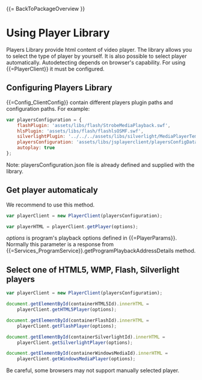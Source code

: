 {{= BackToPackageOverview }}

# Using Player Library

Players Library provide html content of video player. The library allows you to select the type of player by yourself. It is also possible to select player automatically. Autodetecting depends on browser's capability. For using {{=PlayerClient}} it must be configured.

## Configuring Players Library

{{=Config_ClientConfig}} contain different players plugin paths and configuration paths. For example:

```javascript
var playersConfiguration = {
    flashPlugin: 'assets/libs/flash/StrobeMediaPlayback.swf',
    hlsPlugin: 'assets/libs/flash/flashlsOSMF.swf',
    silverlightPlugin: '../../../assets/libs/silverlight/MediaPlayerTemplate.xap',
    playersConfiguration: 'assets/libs/jsplayerclient/playersConfigData.json',
    autoplay: true
};
```

Note: playersConfiguration.json file is already defined and supplied with the library.

## Get player automaticaly

We recommend to use this method.

```javascript
var playerClient = new PlayerClient(playersConfiguration);

var playerHTML = playerClient.getPlayer(options);
```

*options* is program's playback options defined in {{=PlayerParams}}. Normally this parameter is a response from {{=Services_ProgramService}}.getProgramPlaybackAddressDetails method.

## Select one of HTML5, WMP, Flash, Silverlight players

```javascript
var playerClient = new PlayerClient(playersConfiguration);

document.getElementById(containerHTML5Id).innerHTML =
    playerClient.getHTML5Player(options);

document.getElementById(containerFlashId).innerHTML =
    playerClient.getFlashPlayer(options);

document.getElementById(containerSilverlightId).innerHTML =
    playerClient.getSilverlightPlayer(options);

document.getElementById(containerWindowsMediaId).innerHTML =
    playerClient.getWindowsMediaPlayer(options);
```

Be careful, some browsers may not support manually selected player.